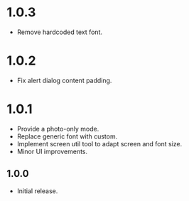 # 1.0.3

* Remove hardcoded text font.

# 1.0.2

* Fix alert dialog content padding.

# 1.0.1

* Provide a photo-only mode.
* Replace generic font with custom.
* Implement screen util tool to adapt screen and font size.
* Minor UI improvements.

## 1.0.0

* Initial release.
